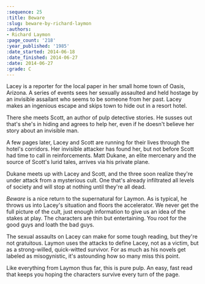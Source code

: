 ```yaml
---
:sequence: 25
:title: Beware
:slug: beware-by-richard-laymon
:authors:
- Richard Laymon
:page_count: '218'
:year_published: '1985'
:date_started: 2014-06-18
:date_finished: 2014-06-27
:date: 2014-06-27
:grade: C
---
```


Lacey is a reporter for the local paper in her small home town of Oasis, Arizona. A series of events sees her sexually assaulted and held hostage by an invisible assailant who seems to be someone from her past. Lacey makes an ingenious escape and skips town to hide out in a resort hotel.

There she meets Scott, an author of pulp detective stories. He susses out that's she's in hiding and agrees to help her, even if he doesn't believe her story about an invisible man.

A few pages later, Lacey and Scott are running for their lives through the hotel's corridors. Her invisible attacker has found her, but not before Scott had time to call in reinforcements. Matt Dukane, an elite mercenary and the source of Scott's lurid tales, arrives via his private plane.

Dukane meets up with Lacey and Scott, and the three soon realize they're under attack from a mysterious cult. One that's already infiltrated all levels of society and will stop at nothing until they're all dead.

_Beware_ is a nice return to the supernatural for Laymon. As is typical, he throws us into Lacey's situation and floors the accelerator. We never get the full picture of the cult, just enough information to give us an idea of the stakes at play. The characters are thin but entertaining. You root for the good guys and loath the bad guys.

The sexual assaults on Lacey can make for some tough reading, but they're not gratuitous. Laymon uses the attacks to define Lacey, not as a victim, but as a strong-willed, quick-witted survivor.  For as much as his novels get labeled as misogynistic, it's astounding how so many miss this point.

Like everything from Laymon thus far, this is pure pulp. An easy, fast read that keeps you hoping the characters survive every turn of the page.